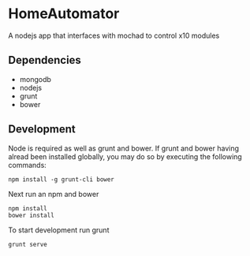 HomeAutomator
=============

A nodejs app that interfaces with mochad to control x10 modules

## Dependencies

* mongodb
* nodejs
* grunt
* bower

## Development

Node is required as well as grunt and bower. If grunt and bower having alread been installed globally, you may do so by executing the following commands:

```
npm install -g grunt-cli bower
```

Next run an npm and bower

```
npm install
bower install
```

To start development run grunt

```
grunt serve
```